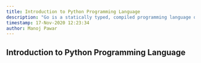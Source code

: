 ```yaml
---
title: Introduction to Python Programming Language
description: "Go is a statically typed, compiled programming language designed at Google by Robert Griesemer, Rob Pike, and Ken Thompson. Go is syntactically similar to C, but with memory safety, garbage collection, structural typing, and CSP-style concurrency."
timestamp: 17-Nov-2020 12:23:34
author: Manoj Pawar
---
```

## Introduction to Python Programming Language